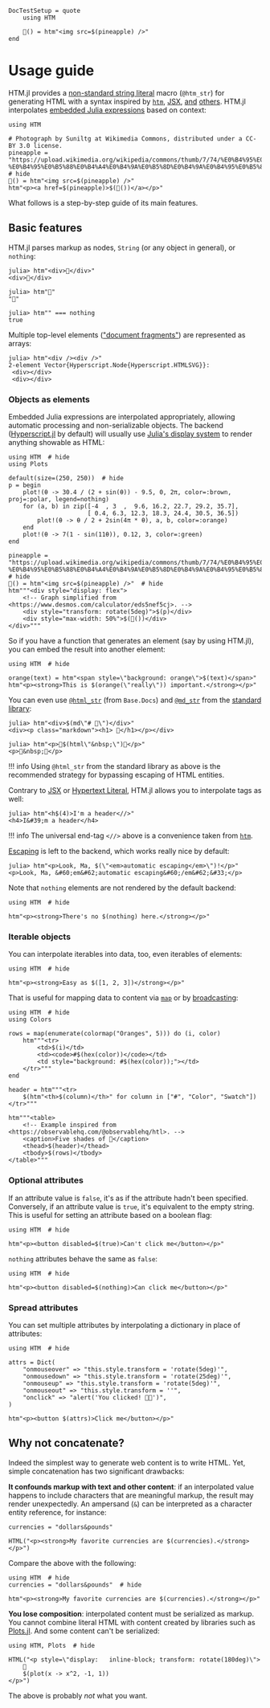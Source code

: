 ```@meta
DocTestSetup = quote
    using HTM

    🍍() = htm"<img src=$(pineapple) />"
end
```

# Usage guide

HTM.jl provides a
[non-standard string literal](https://docs.julialang.org/en/v1/manual/strings/#non-standard-string-literals)
macro (`@htm_str`) for generating HTML with a syntax inspired by
[`htm`](https://github.com/developit/htm),
[JSX](https://reactjs.org/docs/introducing-jsx.html),
[and](https://lit-html.polymer-project.org/guide)
[others](https://github.com/observablehq/htl).
HTM.jl interpolates
[embedded Julia expressions](https://docs.julialang.org/en/v1/manual/strings/#string-interpolation)
based on context:

```@example
using HTM

# Photograph by Suniltg at Wikimedia Commons, distributed under a CC-BY 3.0 license.
pineapple = "https://upload.wikimedia.org/wikipedia/commons/thumb/7/74/%E0%B4%95%E0%B5%88%E0%B4%A4%E0%B4%9A%E0%B5%8D%E0%B4%9A%E0%B4%95%E0%B5%8D%E0%B4%95.jpg/800px-%E0%B4%95%E0%B5%88%E0%B4%A4%E0%B4%9A%E0%B5%8D%E0%B4%9A%E0%B4%95%E0%B5%8D%E0%B4%95.jpg"  # hide
🍍() = htm"<img src=$(pineapple) />"
htm"<p><a href=$(pineapple)>$(🍍())</a></p>"
```

What follows is a step-by-step guide of its main features.

## Basic features

HTM.jl parses markup as nodes, `String` (or any object in general), or `nothing`:

```jldoctest
julia> htm"<div>🍍</div>"
<div>🍍</div>
```

```jldoctest
julia> htm"🍍"
"🍍"
```

```jldoctest
julia> htm"" === nothing
true
```

Multiple top-level elements
(["document fragments"](https://developer.mozilla.org/en-US/docs/Web/API/DocumentFragment))
are represented as arrays:

```jldoctest
julia> htm"<div /><div />"
2-element Vector{Hyperscript.Node{Hyperscript.HTMLSVG}}:
 <div></div>
 <div></div>
```

### Objects as elements

Embedded Julia expressions are interpolated appropriately, allowing automatic
processing and non-serializable objects.
The backend ([Hyperscript.jl](https://github.com/yurivish/Hyperscript.jl) by
default) will usually use
[Julia's display system](https://youtu.be/S1Fb5oNhhbc) to render anything
showable as HTML:

```@example
using HTM  # hide
using Plots

default(size=(250, 250))  # hide
p = begin
    plot!(θ -> 30.4 / (2 + sin(θ)) - 9.5, 0, 2π, color=:brown, proj=:polar, legend=nothing)
    for (a, b) in zip([-4  , 3  ,  9.6, 16.2, 22.7, 29.2, 35.7],
                      [ 0.4, 6.3, 12.3, 18.3, 24.4, 30.5, 36.5])
        plot!(θ -> θ / 2 + 2sin(4π * θ), a, b, color=:orange)
    end
    plot!(θ -> 7(1 - sin(11θ)), 0.12, 3, color=:green)
end

pineapple = "https://upload.wikimedia.org/wikipedia/commons/thumb/7/74/%E0%B4%95%E0%B5%88%E0%B4%A4%E0%B4%9A%E0%B5%8D%E0%B4%9A%E0%B4%95%E0%B5%8D%E0%B4%95.jpg/800px-%E0%B4%95%E0%B5%88%E0%B4%A4%E0%B4%9A%E0%B5%8D%E0%B4%9A%E0%B4%95%E0%B5%8D%E0%B4%95.jpg"  # hide
🍍() = htm"<img src=$(pineapple) />"  # hide
htm"""<div style="display: flex">
    <!-- Graph simplified from <https://www.desmos.com/calculator/eds5nef5cj>. -->
    <div style="transform: rotate(5deg)">$(p)</div>
    <div style="max-width: 50%">$(🍍())</div>
</div>"""
```

So if you have a function that generates an element (say by using
HTM.jl), you can embed the result into another element:

```@example
using HTM  # hide

orange(text) = htm"<span style=\"background: orange\">$(text)</span>"
htm"<p><strong>This is $(orange(\"really\")) important.</strong></p>"
```

You can even use
[`@html_str`](https://docs.julialang.org/en/v1/base/strings/#Base.Docs.@html_str)
(from `Base.Docs`)
and [`@md_str`](https://docs.julialang.org/en/v1/stdlib/Markdown/)
from the [standard library](https://docs.julialang.org/en/v1/):

```jldoctest
julia> htm"<div>$(md\"# 🍍\")</div>"
<div><p class="markdown"><h1> 🍍</h1></p></div>

julia> htm"<p>🍍$(html\"&nbsp;\")🍌</p>"
<p>🍍&nbsp;🍌</p>
```

!!! info
    Using `@html_str` from the standard library as above is the recommended
    strategy for bypassing escaping of HTML entities.

Contrary to
[JSX](https://reactjs.org/docs/jsx-in-depth.html#choosing-the-type-at-runtime)
or
[Hypertext Literal](https://github.com/observablehq/htl#errors-on-invalid-bindings),
HTM.jl allows you to interpolate tags as well:

```jldoctest
julia> htm"<h$(4)>I'm a header<//>"
<h4>I&#39;m a header</h4>
```

!!! info
    The universal end-tag `<//>` above is a convenience taken from
    [`htm`](https://github.com/developit/htm).

[Escaping](https://stackoverflow.com/q/7381974/4039050) is left to the
backend, which works really nice by default:

```jldoctest
julia> htm"<p>Look, Ma, $(\"<em>automatic escaping</em>\")!</p>"
<p>Look, Ma, &#60;em&#62;automatic escaping&#60;/em&#62;&#33;</p>
```

Note that `nothing` elements are not rendered by the default backend:

```@example
using HTM  # hide

htm"<p><strong>There's no $(nothing) here.</strong></p>"
```

### Iterable objects

You can interpolate iterables into data, too, even iterables of elements:

```@example
using HTM  # hide

htm"<p><strong>Easy as $([1, 2, 3])</strong></p>"
```

That is useful for mapping data to content via
[`map`](https://docs.julialang.org/en/v1/base/collections/#Base.map) or by
[broadcasting](https://docs.julialang.org/en/v1/manual/arrays/#Broadcasting):

```@example
using HTM  # hide
using Colors

rows = map(enumerate(colormap("Oranges", 5))) do (i, color)
    htm"""<tr>
        <td>$(i)</td>
        <td><code>#$(hex(color))</code></td>
        <td style="background: #$(hex(color));"></td>
    </tr>"""
end

header = htm"""<tr>
    $(htm"<th>$(column)</th>" for column in ["#", "Color", "Swatch"])
</tr>"""

htm"""<table>
    <!-- Example inspired from <https://observablehq.com/@observablehq/htl>. -->
    <caption>Five shades of 🍍</caption>
    <thead>$(header)</thead>
    <tbody>$(rows)</tbody>
</table>"""
```

### Optional attributes

If an attribute value is `false`, it's as if the attribute hadn't been
specified.
Conversely, if an attribute value is `true`, it's equivalent to the empty
string.
This is useful for setting an attribute based on a boolean flag:

```@example
using HTM  # hide

htm"<p><button disabled=$(true)>Can't click me</button></p>"
```

`nothing` attributes behave the same as `false`:

```@example
using HTM  # hide

htm"<p><button disabled=$(nothing)>Can click me</button></p>"
```

### Spread attributes

You can set multiple attributes by interpolating a dictionary in place of
attributes:

```@example
using HTM  # hide

attrs = Dict(
    "onmouseover" => "this.style.transform = 'rotate(5deg)'",
    "onmousedown" => "this.style.transform = 'rotate(25deg)'",
    "onmouseup" => "this.style.transform = 'rotate(5deg)'",
    "onmouseout" => "this.style.transform = ''",
    "onclick" => "alert('You clicked! 🍍🎉')",
)

htm"<p><button $(attrs)>Click me</button></p>"
```

## Why not concatenate?

Indeed the simplest way to generate web content is to write HTML.
Yet, simple concatenation has two significant drawbacks:

**It confounds markup with text and other content**:
if an interpolated value happens to include characters that are meaningful
markup, the result may render unexpectedly.
An ampersand (`&`) can be interpreted as a character entity reference, for
instance:

```@example
currencies = "dollars&pounds"

HTML("<p><strong>My favorite currencies are $(currencies).</strong></p>")
```

Compare the above with the following:

```@example
using HTM  # hide
currencies = "dollars&pounds"  # hide

htm"<p><strong>My favorite currencies are $(currencies).</strong></p>"
```

**You lose composition**:
interpolated content must be serialized as markup.
You cannot combine literal HTML with content created by libraries such as
[Plots.jl](http://docs.juliaplots.org/latest/).
And some content can't be serialized:

```@example
using HTM, Plots  # hide

HTML("<p style=\"display:   inline-block; transform: rotate(180deg)\">
    🍍
    $(plot(x -> x^2, -1, 1))
</p>")
```

The above is probably *not* what you want.
